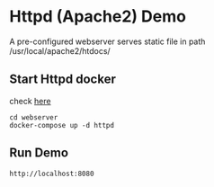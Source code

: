 # Httpd (Apache2) Demo

A pre-configured webserver serves static file in path 
/usr/local/apache2/htdocs/

## Start Httpd docker
check [here](https://hub.docker.com/_/httpd)

```
cd webserver
docker-compose up -d httpd
```

## Run Demo

```
http://localhost:8080
```